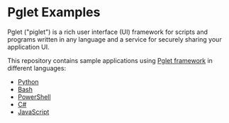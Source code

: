 # Pglet Examples

Pglet ("piglet") is a rich user interface (UI) framework for scripts and programs written in any language and a service for securely sharing your application UI.

This repository contains sample applications using [Pglet framework](https://pglet.io) in different languages:

* [Python](python)
* [Bash](bash)
* [PowerShell](powershell)
* [C#](bash)
* [JavaScript](node)
